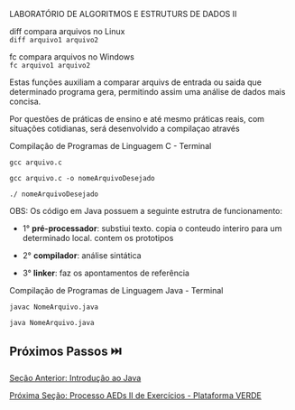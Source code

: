 LABORATÓRIO DE ALGORITMOS E ESTRUTURS DE DADOS II

diff compara arquivos no Linux  
`diff arquivo1 arquivo2`

fc compara arquivos no Windows  
`fc arquivo1 arquivo2`

Estas funções auxiliam a comparar arquivs de entrada ou saida que determinado programa gera, permitindo assim uma análise de dados mais concisa.

Por questões de práticas de ensino e até mesmo práticas reais, com situações cotidianas, será desenvolvido a compilaçao através

Compilação de Programas de Linguagem C - Terminal

`gcc arquivo.c`

`gcc arquivo.c -o nomeArquivoDesejado`

`./ nomeArquivoDesejado`

OBS: Os código em Java possuem a seguinte estrutra de funcionamento:

- 1° **pré-processador**: substiui texto. copia o conteudo interiro para um determinado local. contem os prototipos

- 2° **compilador**: análise sintática

- 3° **linker**: faz os apontamentos de referência

Compilação de Programas de Linguagem Java - Terminal

`javac NomeArquivo.java`

`java NomeArquivo.java`

## Próximos Passos ⏭️

[Seção Anterior: Introdução ao Java](introducao-java-aeds-ii.md)

[Próxima Seção: Processo AEDs II de Exercícios - Plataforma VERDE](exercicio-verde.md)